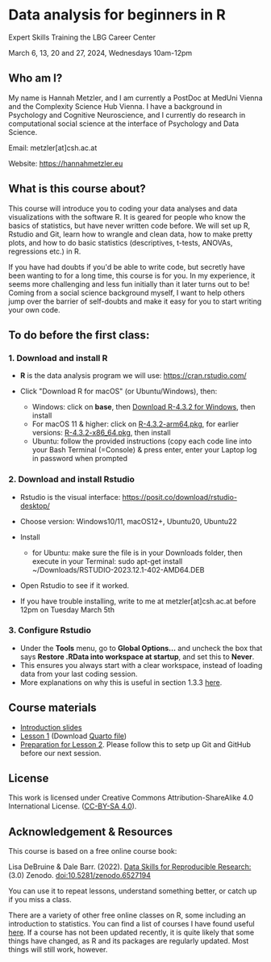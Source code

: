 # Data analysis for beginners in R

Expert Skills Training the LBG Career Center

March 6, 13, 20 and 27, 2024, Wednesdays 10am-12pm

## Who am I?

My name is Hannah Metzler, and I am currently a PostDoc at MedUni Vienna and the Complexity Science Hub Vienna. I have a background in Psychology and Cognitive Neuroscience, and I currently do research in computational social science at the interface of Psychology and Data Science.

Email: metzler[at]csh.ac.at

Website: <https://hannahmetzler.eu>

## What is this course about?

This course will introduce you to coding your data analyses and data visualizations with the software R. It is geared for people who know the basics of statistics, but have never written code before. We will set up R, Rstudio and Git, learn how to wrangle and clean data, how to make pretty plots, and how to do basic statistics (descriptives, t-tests, ANOVAs, regressions etc.) in R.

If you have had doubts if you'd be able to write code, but secretly have been wanting to for a long time, this course is for you. In my experience, it seems more challenging and less fun initially than it later turns out to be! Coming from a social science background myself, I want to help others jump over the barrier of self-doubts and make it easy for you to start writing your own code.

## To do before the first class:

### 1. Download and install R

-   **R** is the data analysis program we will use: <https://cran.rstudio.com/>

-   Click "Download R for macOS" (or Ubuntu/Windows), then:

    -   Windows: click on **base**, then [Download R-4.3.2 for Windows](https://cran.rstudio.com/bin/windows/base/R-4.3.2-win.exe), then install
    -   For macOS 11 & higher: click on [R-4.3.2-arm64.pkg](https://cran.rstudio.com/bin/macosx/big-sur-arm64/base/R-4.3.2-arm64.pkg), for earlier versions: [R-4.3.2-x86_64.pkg](https://cran.rstudio.com/bin/macosx/big-sur-x86_64/base/R-4.3.2-x86_64.pkg), then install
    -   Ubuntu: follow the provided instructions (copy each code line into your Bash Terminal (=Console) & press enter, enter your Laptop log in password when prompted

### 2. Download and install Rstudio

-   Rstudio is the visual interface: <https://posit.co/download/rstudio-desktop/>

-   Choose version: Windows10/11, macOS12+, Ubuntu20, Ubuntu22

-   Install

    -   for Ubuntu: make sure the file is in your Downloads folder, then execute in your Terminal: sudo apt-get install \~/Downloads/RSTUDIO-2023.12.1-402-AMD64.DEB

-   Open Rstudio to see if it worked.

-   If you have trouble installing, write to me at metzler[at]csh.ac.at before 12pm on Tuesday March 5th

### 3. Configure Rstudio

-   Under the **Tools** menu, go to **Global Options...** and uncheck the box that says **Restore .RData into workspace at startup**, and set this to **Never**.
-   This ensures you always start with a clear workspace, instead of loading data from your last coding session.
-   More explanations on why this is useful in section 1.3.3 [here](https://psyteachr.github.io/reprores-v3/intro.html).


## Course materials

-  [Introduction slides](https://hannahmetzler.eu/R_intro/Course_overview/Overview.html)
-  [Lesson 1](https://hannahmetzler.eu/R_intro/Lesson_1/Lesson1.html) (Download [Quarto file](/Lesson_1/Lesson1.qmd))
- [Preparation for Lesson 2](https://hannahmetzler.eu/R_intro/Lesson_2/Install_Git_GitHub/Git_Github.html). Please follow this to setp up Git and GitHub before our next session. 

## License

This work is licensed under Creative Commons Attribution-ShareAlike 4.0 International License. ([CC-BY-SA 4.0](https://creativecommons.org/licenses/by-sa/4.0/)).

## Acknowledgement & Resources

This course is based on a free online course book:

Lisa DeBruine & Dale Barr. (2022). [Data Skills for Reproducible Research:](https://psyteachr.github.io/reprores-v3/index.html) (3.0) Zenodo. <doi:10.5281/zenodo.6527194>

You can use it to repeat lessons, understand something better, or catch up if you miss a class.

There are a variety of other free online classes on R, some including an introduction to statistics. You can find a list of courses I have found useful [here](https://github.com/hannahmetzler/R_intro/blob/main/Resources.md). If a course has not been updated recently, it is quite likely that some things have changed, as R and its packages are regularly updated. Most things will still work, however.
